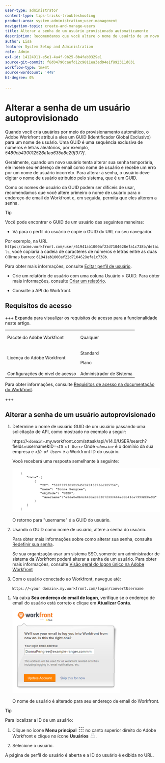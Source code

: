 ```yaml
---
user-type: administrator
content-type: tips-tricks-troubleshooting
product-area: system-administration;user-management
navigation-topic: create-and-manage-users
title: Alterar a senha de um usuário provisionado automaticamente
description: Recomendamos que você altere o nome de usuário de um novo usuário para seu endereço de email do Workfront e, em seguida, permita que ele altere a senha.
author: Lisa
feature: System Setup and Administration
role: Admin
exl-id: 14124911-e5e1-4a4f-9b25-8b4fab0329e1
source-git-commit: f8d04790caefd12c9811ea3ed94e1f892311d031
workflow-type: tm+mt
source-wordcount: '448'
ht-degree: 0%

---
```


# Alterar a senha de um usuário autoprovisionado

Quando você cria usuários por meio do provisionamento automático, o Adobe Workfront atribui a eles um GUID (Identificador Global Exclusivo) para um nome de usuário. Uma GUID é uma sequência exclusiva de números e letras aleatórios, por exemplo, *5489cb430012526e1ea635e8c29f377f*.

Geralmente, quando um novo usuário tenta alterar sua senha temporária, ele insere seu endereço de email como nome de usuário e recebe um erro por um nome de usuário incorreto. Para alterar a senha, o usuário deve digitar o nome de usuário atribuído pelo sistema, que é um GUID.

Como os nomes de usuário da GUID podem ser difíceis de usar, recomendamos que você altere primeiro o nome de usuário para o endereço de email do Workfront e, em seguida, permita que eles alterem a senha.

>[!TIP]
>
>Você pode encontrar o GUID de um usuário das seguintes maneiras:
>
>* Vá para o perfil do usuário e copie o GUID do URL no seu navegador.
>
>  Por exemplo, na URL `https://acme.workfront.com/user/61941ab1000af22d7104628efa1c738b/details`, você copiaria a cadeia de caracteres de números e letras entre as duas últimas barras: `61941ab1000af22d7104628efa1c738b`.
>
>  Para obter mais informações, consulte [Editar perfil de usuário](../../../administration-and-setup/add-users/create-and-manage-users/edit-a-users-profile.md).
>
>* Crie um relatório de usuário com uma coluna Usuário > GUID. Para obter mais informações, consulte [Criar um relatório](../../../reports-and-dashboards/reports/creating-and-managing-reports/create-report.md).
>
>* Consulte a API do Workfront.
>

## Requisitos de acesso

+++ Expanda para visualizar os requisitos de acesso para a funcionalidade neste artigo.

<table style="table-layout:auto"> 
 <col> 
 <col> 
 <tbody> 
  <tr> 
   <td>Pacote do Adobe Workfront</td> 
   <td><p>Qualquer</p></td> 
  </tr> 
  <tr> 
   <td>Licença do Adobe Workfront</td> 
   <td><p>Standard</p>
       <p>Plano</p></td>
  </tr> 
  <tr> 
   <td>Configurações de nível de acesso</td> 
   <td>Administrador de Sistema</td> 
  </tr> 
 </tbody> 
</table>

Para obter informações, consulte [Requisitos de acesso na documentação do Workfront](/help/quicksilver/administration-and-setup/add-users/access-levels-and-object-permissions/access-level-requirements-in-documentation.md).

+++

## Alterar a senha de um usuário autoprovisionado

1. Determine o nome de usuário GUID de um usuário passando uma solicitação de API, como mostrado no exemplo a seguir:

   https://`<domain>`.my.workfront.com/attask/api/v14.0/USER/search?fields=username&amp;ID=`<ID of User>` Onde *`<domain>`* é o domínio da sua empresa e *`<ID of User>`* é a Workfront ID do usuário.

   Você receberá uma resposta semelhante à seguinte:

   ![Obter GUID](assets/get-guid.png)

   O retorno para &quot;username&quot; é a GUID do usuário.

1. Usando o GUID como nome de usuário, altere a senha do usuário.

   Para obter mais informações sobre como alterar sua senha, consulte [Redefinir sua senha](../../../workfront-basics/manage-your-account-and-profile/managing-your-workfront-account/reset-your-password.md).

   Se sua organização usar um sistema SSO, somente um administrador de sistema da Workfront poderá alterar a senha de um usuário. Para obter mais informações, consulte [Visão geral do logon único na Adobe Workfront](../../../administration-and-setup/add-users/single-sign-on/sso-in-workfront.md)

1. Com o usuário conectado ao Workfront, navegue até:

```
   https://<your domain>.my.workfront.com/login/convertUsername
```

1. Na caixa **Seu endereço de email de logon**, verifique se o endereço de email do usuário está correto e clique em **Atualizar Conta**.

   ![Nome de usuário](assets/guidusername-350x272.png)

   O nome de usuário é alterado para seu endereço de email do Workfront.

>[!TIP]
>
>Para localizar a ID de um usuário:
>
>1. Clique no ícone **Menu principal** ![Ícone do menu principal](assets/main-menu-icon.png) no canto superior direito do Adobe Workfront e clique no ícone **Usuários** ![Usuários](assets/users-icon-in-main-menu.png).
>
>1. Selecione o usuário.
>
>   A página de perfil do usuário é aberta e a ID do usuário é exibida no URL.
>
